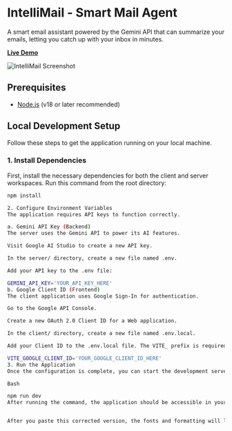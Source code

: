 # IntelliMail - Smart Mail Agent

A smart email assistant powered by the Gemini API that can summarize your emails, letting you catch up with your inbox in minutes.

**[Live Demo](https://intellimail-0bpw.onrender.com)**

![IntelliMail Screenshot](https://github.com/user-attachments/assets/6bc16ec8-8a46-4cf8-9e16-32fafccdf64b)

## Prerequisites

- [Node.js](https://nodejs.org/) (v18 or later recommended)

## Local Development Setup

Follow these steps to get the application running on your local machine.

### 1. Install Dependencies

First, install the necessary dependencies for both the client and server workspaces. Run this command from the root directory:

```bash
npm install

2. Configure Environment Variables
The application requires API keys to function correctly.

a. Gemini API Key (Backend)
The server uses the Gemini API to power its AI features.

Visit Google AI Studio to create a new API key.

In the server/ directory, create a new file named .env.

Add your API key to the .env file:

GEMINI_API_KEY='YOUR_API_KEY_HERE'
b. Google Client ID (Frontend)
The client application uses Google Sign-In for authentication.

Go to the Google API Console.

Create a new OAuth 2.0 Client ID for a Web application.

In the client/ directory, create a new file named .env.local.

Add your Client ID to the .env.local file. The VITE_ prefix is required by Vite.

VITE_GOOGLE_CLIENT_ID='YOUR_GOOGLE_CLIENT_ID_HERE'
3. Run the Application
Once the configuration is complete, you can start the development server. This command will run both the frontend and backend concurrently.

Bash

npm run dev
After running the command, the application should be accessible in your web browser. You may need to restart the server after adding the .env file for the changes to take effect.


After you paste this corrected version, the fonts and formatting will look consistent and professional on your
